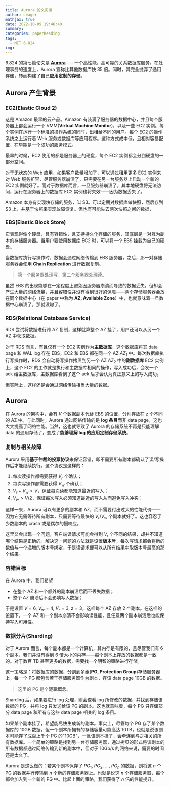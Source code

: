 ```yaml
---
title: Aurora 论文阅读
author: Leager
mathjax: true
date: 2022-10-09 19:46:40
summary:
categories: paperReading
tags:
  - MIT 6.824
img:
---
```


6.824 的第七篇论文是 [**Aurora**](https://pdos.csail.mit.edu/6.824/papers/aurora.pdf)——一个高性能，高可靠的关系数据库服务。在处理事务的速度上，Aurora 宣称比其他数据库快 35 倍。同时，其完全抛弃了通用存储，转而构建了自己**应用定制的存储**。

<!--more-->

## Aurora 产生背景

### EC2(Elastic Cloud 2)

这是 Amazon 最早的云产品。Amazon 有装满了服务器的数据中心，并且每个服务器上都会运行一个 VMM(**Virtual Machine Monitor**)，以及一些 EC2 实例。每个实例在运行一个标准的操作系统的同时，出租给不同的用户。每个 EC2 的操作系统之上运行着 Web 服务或数据库等应用程序。这种方式成本低，且相对容易配置，在早期是一个成功的服务模式。

最早的时候，EC2 使用的都是服务器上的硬盘，每个 EC2 实例都会分到硬盘的一部分空间。

对于无状态的 Web 应用，如果客户数量增加了，可以通过租用更多 EC2 实例来对 Web 服务扩容，尽管服务器崩溃了，只需要在另一台服务器上启动一个新的 EC2 实例就好了。而对于数据库而言，一旦服务器崩溃了，其本地硬盘将无法访问，运行在服务器上的数据库 EC2 实例也将失效——因为数据丢失了。

Amazon 本身有实现块存储的服务，叫 S3。可以定期对数据库做快照，然后存到 S3 上，并基于快照来实现故障恢复。但也有可能失去两次快照之间的数据，

### EBS(Elastic Block Store)

它表现得像个硬盘，具有容错性，且支持持久化存储的服务，其底层是一对互为副本的存储服务器。当用户要使用数据库 EC2 时，可以将一个 EBS 挂载为自己的硬盘。

当数据库执行写操作时，数据会通过网络传输到 EBS 服务器，之后，那一对存储服务器会使用 **Chain Replication** 进行数据复制。

> 第一个服务器处理写，第二个服务器处理读。

虽然 EBS 的出现能够在一定程度上避免因服务器崩溃而导致的数据丢失，但却会产生大量的网络流量，并且容错性并没有得到很好的保障——两个存储服务器会放在同个数据中心（在 paper 中称为 **AZ, Available Zone**）中，也就意味着一旦数据中心崩溃了，那就没辙了。

### RDS(Relational Database Service)

RDS 尝试将数据进行跨 AZ 复制，这样就算整个 AZ 挂了，用户还可以从另一个 AZ 中获取数据。

对于 RDS 而言，有且仅有一个 EC2 实例作为**主数据库**，这个数据库将其 data page 和 WAL log 存在 EBS，EC2 和 EBS 都在同一个 AZ $AZ_1$ 中。每次数据库执行写操作时，RDS 会自动将写操作拷贝到另一个 AZ $AZ_2$ 中的**副数据库** EC2 实例上，这个 EC2 的工作就是执行和主数据库相同的操作，写入成功后，会发一个 ack 给主数据库，主数据库看到了这个 ack 后才会认为真正意义上的写入成功。

但实际上，这样还是会通过网络传输相当大量的数据。

## Aurora

在 Aurora 的架构中，会有 $V$ 个数据副本代替 EBS 的位置，分别存放在 $z$ 个不同的 AZ 中。与此同时，Aurora 通过网络传输的是 **log 条目**而非 data page，这也大大提高了网络性能。当然，这也就导致了 Aurora 的存储系统不再是只能理解 data 的通用存储了，变成了**能够理解 log 的应用定制存储系统**。

### 复制与相关故障

Aurora 采用**基于仲裁的投票协议**来保证容错，即不需要所有副本都确认了读/写操作后才能继续执行。这个协议是这样的：

1. 每次读操作都需要获得 $V_r$ 个确认；
2. 每次写操作都需要获得 $V_w$ 个确认；
3. $V_r + V_w > V$，保证每次读都能知道最近的写入；
4. $V_w > V/2$，保证每次写入必须知道最近的写入从而避免写入冲突；

这样一来，Aurora 可以有更多的副本和 AZ，而不需要付出过大的性能代价——因为它无需等待所有副本，只需要等待最快的 $V_r/V_w$ 个副本就好了。这也容忍了少数副本的 crash 或是偶尔的慢响应。

这里又会出现一个问题，客户端读请求可能会得到 $V_r$ 个不同的结果，却并不知道哪个结果是正确的。解决这一问题的方法就是设置**版本号**，每次写请求都会将新的数值与一个递增的版本号绑定，于是读请求便可以从所有结果中取版本号最高的那个结果。

### 容错目标

在 Aurora 中，我们希望

- 在整个 AZ 和一个额外的副本崩溃后而不丢失数据；
- 整个 AZ 崩溃后不会影响写入数据；

于是设置 $V = 6,\ V_w = 4,\ V_r = 3,\ z = 3$，这样每个 AZ 存放 2 个副本。在这样的设置下，一个 AZ 和一个副本崩溃不会影响读性能，且任意两个副本崩溃后也能保持写入可用性。

### 数据分片(Sharding)

对于 Aurora 而言，每个副本都是一个计算机，其内存是有限的，且尽管我们有 6 个副本，我们并没有得到 6 倍大小的内存——每个副本上存放的数据都是一致的。对于数百 TB 甚至更多的数据，需要找一个明智的策略进行存储。

这一策略是：将数据库的数据，分割到多组(**PG, Protection Group**)存储服务器上，每一个 PG 都包含若干存储服务器作为副本，存该 data page 10GB 的数据。

> 这里的 PG 是个**逻辑概念**。

Sharding 后，如果要进行 log 处理，则会查看 log 所修改的数据，并找到存储该数据的 PG，并将 log 只发送给该 PG 的副本。这也就意味着，每个 PG 只存储部分 data page 和所有与这些 data page 相关的 log 条目。

如果某个副本挂了，希望能尽快生成新的副本。事实上，尽管每个 PG 存了某个数据库的 10GB 数据，但一个副本所拥有的存储容量可能高达 10TB，也就是说该副本可能存了成百上千个 PG 的"10GB"，一旦该副本挂了，会牵连到与之相关的所有数据库。一个简单的策略是找到另一台存储服务器，通过拷贝的形式将该副本的所有数据都通过网络传输到新的副本中，但对于 10Gb/s 的网络来说，需要的时间还是太久了。

Aurora 是这么做的：若某个副本保存了 $PG_1,\ PG_2,\ \dots,\ PG_n$ 的数据，则将这 $n$ 个 PG 的数据并行传输到 $n$ 个新的存储服务器上。也就是说这 $n$ 个存储服务器，每个都会加入到一个新的 PG 中。比起上面的策略，我们获得了 $n$ 倍的性能提升。
